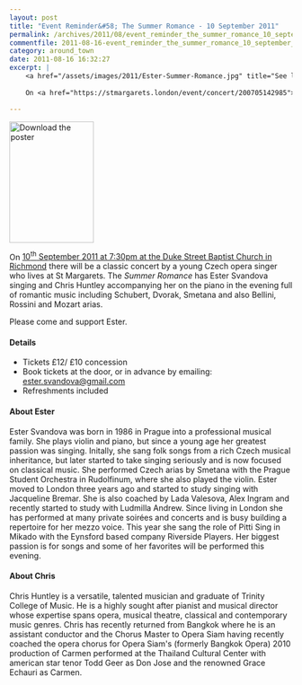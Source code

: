 ```yaml
---
layout: post
title: "Event Reminder&#58; The Summer Romance - 10 September 2011"
permalink: /archives/2011/08/event_reminder_the_summer_romance_10_september_201.html
commentfile: 2011-08-16-event_reminder_the_summer_romance_10_september_201
category: around_town
date: 2011-08-16 16:32:27
excerpt: |
    <a href="/assets/images/2011/Ester-Summer-Romance.jpg" title="See larger version of - Download the poster"><img src="/assets/images/2011/Ester-Summer-Romance_thumb.jpg" width="150" height="216" alt="Download the poster" class="photo right" /></a>
    
    On <a href="https://stmargarets.london/event/concert/200705142985">10<sup>th</sup> September 2011 at 7:30pm at the Duke Street Baptist Church in Richmond</a> there will be a classic concert by a young Czech opera singer who lives at St Margarets.  The _Summer Romance_ has Ester Svandova singing and Chris Huntley accompanying her on the piano in the evening full of romantic music including Schubert, Dvorak, Smetana and also Bellini, Rossini and Mozart arias.

---
```


<a href="/assets/images/2011/Ester-Summer-Romance.jpg" title="See larger version of - Download the poster"><img src="/assets/images/2011/Ester-Summer-Romance_thumb.jpg" width="150" height="216" alt="Download the poster" class="photo right" /></a>

On [10<sup>th</sup> September 2011 at 7:30pm at the Duke Street Baptist Church in Richmond](/event/concert/200705142985) there will be a classic concert by a young Czech opera singer who lives at St Margarets. The *Summer Romance* has Ester Svandova singing and Chris Huntley accompanying her on the piano in the evening full of romantic music including Schubert, Dvorak, Smetana and also Bellini, Rossini and Mozart arias.

Please come and support Ester.

#### Details

-   Tickets £12/ £10 concession
-   Book tickets at the door, or in advance by emailing: <ester.svandova@gmail.com>
-   Refreshments included

#### About Ester

Ester Svandova was born in 1986 in Prague into a professional musical family. She plays violin and piano, but since a young age her greatest passion was singing. Initally, she sang folk songs from a rich Czech musical inheritance, but later started to take singing seriously and is now focused on classical music. She performed Czech arias by Smetana with the Prague Student Orchestra in Rudolfinum, where she also played the violin. Ester moved to London three years ago and started to study singing with Jacqueline Bremar. She is also coached by Lada Valesova, Alex Ingram and recently started to study with Ludmilla Andrew. Since living in London she has performed at many private soirées and concerts and is busy building a repertoire for her mezzo voice. This year she sang the role of Pitti Sing in Mikado with the Eynsford based company Riverside Players. Her biggest passion is for songs and some of her favorites will be performed this evening.

#### About Chris

Chris Huntley is a versatile, talented musician and graduate of Trinity College of Music. He is a highly sought after pianist and musical director whose expertise spans opera, musical theatre, classical and contemporary music genres. Chris has recently returned from Bangkok where he is an assistant conductor and the Chorus Master to Opera Siam having recently coached the opera chorus for Opera Siam's (formerly Bangkok Opera) 2010 production of Carmen performed at the Thailand Cultural Center with american star tenor Todd Geer as Don Jose and the renowned Grace Echauri as Carmen.

